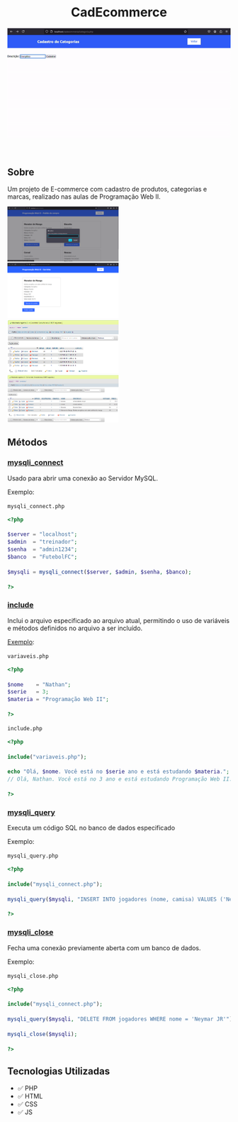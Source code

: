 <h1 align="center">CadEcommerce</h1>
<p align="center">
  <img alt="Exemplo" src="docs/Exemplo.gif" />
</p>
<br />

## Sobre

Um projeto de E-commerce com cadastro de produtos, categorias e marcas, realizado nas aulas de Programação Web II.

<img src="docs/Pedido.png" alt="Exemplo de pedido" width="49.9%" />
<img src="docs/Carrinho.png" alt="Tela de carrinho" width="49.9%" />
<img src="docs/Pedidos.png" alt="Banco de dados pedidos" width="49.9%" />
<img src="docs/Produtos.png" alt="Banco de dados produtos" width="49.9%" />

## Métodos

### [mysqli_connect](https://www.php.net/manual/en/mysqli.construct.php)

Usado para abrir uma conexão ao Servidor MySQL.

Exemplo:

`mysqli_connect.php`
```php
<?php

$server = "localhost";
$admin  = "treinador";
$senha  = "admin1234";
$banco  = "FutebolFC";

$mysqli = mysqli_connect($server, $admin, $senha, $banco);

?>
```

### [include](https://www.php.net/manual/en/function.include.php)

Inclui o arquivo especificado ao arquivo atual, permitindo o uso de variáveis e métodos definidos no arquivo a ser incluído.

[Exemplo](https://www.everdeveloper.com.br/diferenca-entre-include-include-once-require-e-require-once-php):

`variaveis.php`
```php
<?php

$nome    = "Nathan";
$serie   = 3;
$materia = "Programação Web II";

?>
```

`include.php`
```php
<?php

include("variaveis.php");

echo "Olá, $nome. Você está no $serie ano e está estudando $materia.";
// Olá, Nathan. Você está no 3 ano e está estudando Programação Web II.

?>
```

### [mysqli_query](https://www.php.net/manual/en/mysqli.query.php)

Executa um código SQL no banco de dados especificado

Exemplo:

`mysqli_query.php`
```php
<?php

include("mysqli_connect.php");

mysqli_query($mysqli, "INSERT INTO jogadores (nome, camisa) VALUES ('Neymar JR', 10)");

?>
```

### [mysqli_close](https://www.php.net/manual/en/mysqli.close.php)

Fecha uma conexão previamente aberta com um banco de dados.

Exemplo:

`mysqli_close.php`

```php
<?php

include("mysqli_connect.php");

mysqli_query($mysqli, "DELETE FROM jogadores WHERE nome = 'Neymar JR'");

mysqli_close($mysqli);

?>
```

## Tecnologias Utilizadas

- ✅ PHP
- ✅ HTML
- ✅ CSS
- ✅ JS
